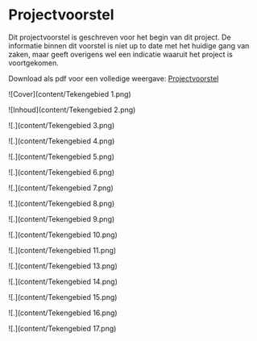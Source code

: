 # Projectvoorstel

Dit projectvoorstel is geschreven voor het begin van dit project. De informatie binnen dit voorstel is niet up to date met het huidige gang van zaken, maar geeft overigens wel een indicatie waaruit het project is voortgekomen.

Download als pdf voor een volledige weergave: [Projectvoorstel](content/projectvoorstel_optie.pdf)



![Cover](content/Tekengebied 1.png)

![Inhoud](content/Tekengebied 2.png)

![.](content/Tekengebied 3.png)

![.](content/Tekengebied 4.png)

![.](content/Tekengebied 5.png)

![.](content/Tekengebied 6.png)

![.](content/Tekengebied 7.png)

![.](content/Tekengebied 8.png)

![.](content/Tekengebied 9.png)

![.](content/Tekengebied 10.png)

![.](content/Tekengebied 11.png)

![.](content/Tekengebied 13.png)

![.](content/Tekengebied 14.png)

![.](content/Tekengebied 15.png)

![.](content/Tekengebied 16.png)

![.](content/Tekengebied 17.png)



